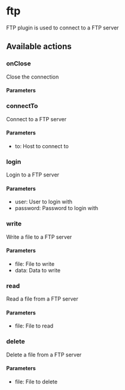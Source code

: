# ftp
FTP plugin is used to connect to a FTP server
## Available actions
### onClose
Close the connection
#### Parameters
### connectTo
Connect to a FTP server
#### Parameters
- to: Host to connect to
### login
Login to a FTP server
#### Parameters
- user: User to login with
- password: Password to login with
### write
Write a file to a FTP server
#### Parameters
- file: File to write
- data: Data to write
### read
Read a file from a FTP server
#### Parameters
- file: File to read
### delete
Delete a file from a FTP server
#### Parameters
- file: File to delete
